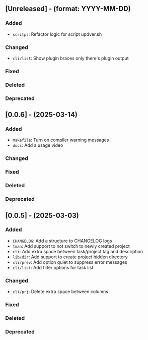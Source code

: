 ## [Unreleased] - (format: YYYY-MM-DD)

### Added

- `scritps`: Refactor logic for script updver.sh

### Changed

- `cli/list`: Show plugin braces only there's plugin output

### Fixed

### Deleted

### Deprecated


## [0.0.6] - (2025-03-14)

### Added

- `Makefile`: Turn on compiler warning messages
- `docs`: Add a usage video

### Changed

### Fixed

### Deleted

### Deprecated


## [0.0.5] - (2025-03-03)

### Added

- `CHANGELOG`: Add a structure to CHANGELOG logs
- `tman`: Add support to not switch to newly created project
- `cli`: Add extra space between task/project tag and description
- `lib/dir`: Add support to create project hidden directory
- `cli/prev`: Add option quiet to suppress error messages
- `cli/list`: Add filter options for task list

### Changed

- `cli/prj`: Delete extra space between columns

### Fixed

### Deleted

### Deprecated
